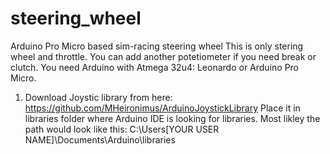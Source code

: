 # steering_wheel
Arduino Pro Micro based sim-racing steering wheel
This is only stering wheel and throttle.
You can add another potetiometer if you need break or clutch.
You need Arduino with Atmega 32u4: Leonardo or Arduino Pro Micro.

1. Download Joystic library from here: https://github.com/MHeironimus/ArduinoJoystickLibrary
Place it in libraries folder where Arduino IDE is looking for libraries. Most likley the path would look like this: 
C:\Users\[YOUR USER NAME]\Documents\Arduino\libraries
